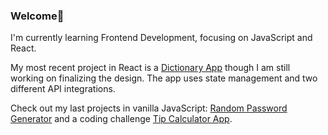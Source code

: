 ### Welcome👋
 I'm currently learning Frontend Development, focusing on JavaScript and React.
 
 My most recent project in React is a <a href="https://github.com/klezi10/react-my-dictionary-app">Dictionary App</a> though I am still working on finalizing the design. The app uses state management and two different API integrations.
 
 Check out my last projects in vanilla JavaScript: <a href="https://github.com/klezi10/random-password-generator">Random Password Generator</a> and a coding challenge <a href="https://github.com/klezi10/Coding-Challenge-Tip-Calculator-app">Tip Calculator App</a>.

<!--
**klezi10/klezi10** is a ✨ _special_ ✨ repository because its `README.md` (this file) appears on your GitHub profile.

Here are some ideas to get you started:

- 🔭 I’m currently working on ...
- 🌱 I’m currently learning ...
- 👯 I’m looking to collaborate on ...
- 🤔 I’m looking for help with ...
- 💬 Ask me about ...
- 📫 How to reach me: ...
- 😄 Pronouns: ...
- ⚡ Fun fact: ...
-->
